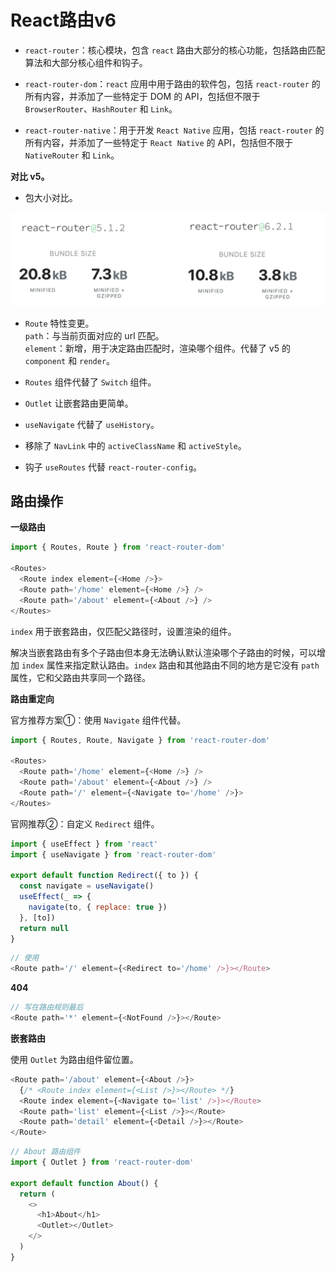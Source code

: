 # React路由v6

- `react-router`：核心模块，包含 `react` 路由大部分的核心功能，包括路由匹配算法和大部分核心组件和钩子。

- `react-router-dom`：`react` 应用中用于路由的软件包，包括 `react-router` 的所有内容，并添加了一些特定于 DOM 的 API，包括但不限于 `BrowserRouter`、`HashRouter` 和 `Link`。

- `react-router-native`：用于开发 `React Native` 应用，包括 `react-router` 的所有内容，并添加了一些特定于 `React Native` 的 API，包括但不限于 `NativeRouter` 和 `Link`。

**对比 v5。**

- 包大小对比。

![包大小对比](./img/comparison_v5.png)

- `Route` 特性变更。  
`path`：与当前页面对应的 url 匹配。  
`element`：新增，用于决定路由匹配时，渲染哪个组件。代替了 v5 的 `component` 和 `render`。

- `Routes` 组件代替了 `Switch` 组件。

- `Outlet` 让嵌套路由更简单。

- `useNavigate` 代替了 `useHistory`。

- 移除了 `NavLink` 中的 `activeClassName` 和 `activeStyle`。

- 钩子 `useRoutes` 代替 `react-router-config`。

## 路由操作

**一级路由**

```js
import { Routes, Route } from 'react-router-dom'

<Routes>
  <Route index element={<Home />}>
  <Route path='/home' element={<Home />} />
  <Route path='/about' element={<About />} />
</Routes>
```

`index` 用于嵌套路由，仅匹配父路径时，设置渲染的组件。

解决当嵌套路由有多个子路由但本身无法确认默认渲染哪个子路由的时候，可以增加 `index` 属性来指定默认路由。`index` 路由和其他路由不同的地方是它没有 `path` 属性，它和父路由共享同一个路径。

**路由重定向**

官方推荐方案①：使用 `Navigate` 组件代替。

```js
import { Routes, Route, Navigate } from 'react-router-dom'

<Routes>
  <Route path='/home' element={<Home />} />
  <Route path='/about' element={<About />} />
  <Route path='/' element={<Navigate to='/home' />}>
</Routes>
```

官网推荐②：自定义 `Redirect` 组件。

```js
import { useEffect } from 'react'
import { useNavigate } from 'react-router-dom'

export default function Redirect({ to }) {
  const navigate = useNavigate()
  useEffect(_ => {
    navigate(to, { replace: true })
  }, [to])
  return null
}
```

```js
// 使用
<Route path='/' element={<Redirect to='/home' />}></Route>
```

**404**

```js
// 写在路由规则最后
<Route path='*' element={<NotFound />}></Route>
```

**嵌套路由**

使用 `Outlet` 为路由组件留位置。

```js
<Route path='/about' element={<About />}>
  {/* <Route index element={<List />}></Route> */}
  <Route index element={<Navigate to='list' />}></Route>
  <Route path='list' element={<List />}></Route>
  <Route path='detail' element={<Detail />}></Route>
</Route>
```

```js
// About 路由组件
import { Outlet } from 'react-router-dom'

export default function About() {
  return (
    <>
      <h1>About</h1>
      <Outlet></Outlet>
    </>
  )
}
```
